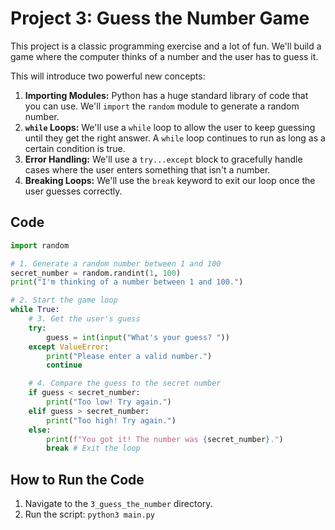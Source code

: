 # Project 3: Guess the Number Game

This project is a classic programming exercise and a lot of fun. We'll build a game where the computer thinks of a number and the user has to guess it.

This will introduce two powerful new concepts:

1.  **Importing Modules:** Python has a huge standard library of code that you can use. We'll `import` the `random` module to generate a random number.
2.  **`while` Loops:** We'll use a `while` loop to allow the user to keep guessing until they get the right answer. A `while` loop continues to run as long as a certain condition is true.
3.  **Error Handling:** We'll use a `try...except` block to gracefully handle cases where the user enters something that isn't a number.
4.  **Breaking Loops:** We'll use the `break` keyword to exit our loop once the user guesses correctly.

## Code

```python
import random

# 1. Generate a random number between 1 and 100
secret_number = random.randint(1, 100)
print("I'm thinking of a number between 1 and 100.")

# 2. Start the game loop
while True:
    # 3. Get the user's guess
    try:
        guess = int(input("What's your guess? "))
    except ValueError:
        print("Please enter a valid number.")
        continue

    # 4. Compare the guess to the secret number
    if guess < secret_number:
        print("Too low! Try again.")
    elif guess > secret_number:
        print("Too high! Try again.")
    else:
        print(f"You got it! The number was {secret_number}.")
        break # Exit the loop
```

## How to Run the Code

1.  Navigate to the `3_guess_the_number` directory.
2.  Run the script: `python3 main.py`
